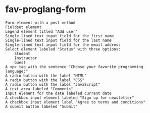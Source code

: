 # fav-proglang-form


    Form element with a post method
    Fieldset element
    Legend element titled "Add user"
    Single-lined text input field for the first name
    Single-lined text input field for the last name
    Single-lined text input field for the email address
    Select element labeled "Status" with three options:
        Student
        Instructor
        Guest
    A <p> tag with the sentence "Choose your favorite programming language:"
    A radio button with the label "HTML"
    A radio button with the label "CSS"
    A radio button with the label "JavaScript"
    A text area labeled "Comments"
    Input element for the date labeled current date
    A checkbox input element labeled "Sign up for newsletter"
    A checkbox input element label "Agree to terms and conditions"
    A submit button labeled "Submit"
